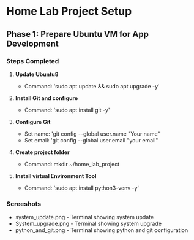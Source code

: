 # Home Lab Project Setup

## Phase 1: Prepare Ubuntu VM for App Development

### Steps Completed

1. **Update Ubuntu8**
	- Command: 'sudo apt update && sudo apt upgrade -y'

2. **Install Git and configure**
	- Command: 'sudo apt install git -y'

3. **Configure Git**
	- Set name: 'git config --global user.name "Your name"
	- Set email: 'git config --global user.email "your email"

4. **Create project folder**
	- Command: mkdir ~/home_lab_project
	
5. **Install virtual Environment Tool**
	- Command: 'sudo apt install python3-venv -y'

### Screeshots
- system_update.png - Terminal showing system update
- System_upgrade.png - Terminal showing system upgrade
- python_and_git.png - Terminal showing python and git configuration
